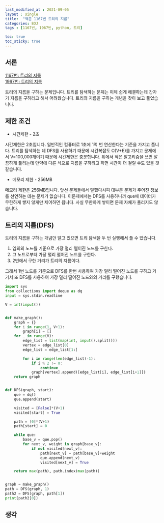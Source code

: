 ```yaml
---
last_modified_at : 2021-09-05
layout : single
title:  "백준 1167번 트리의 지름"
categories: BOJ
tags : [1167번, 1967번, python, 트리]

toc: true
toc_sticky: true
---
```

## 서론
<a href='https://www.acmicpc.net/problem/1167'>1167번: 트리의 지름</a>  
<a href='https://www.acmicpc.net/problem/1967'>1967번: 트리의 지름</a>  

트리의 지름을 구하는 문제입니다. 트리를 탐색하는 문제는 이제 쉽게 해결하는데 갑자기 지름을 구하라고 해서 어려웠습니다. 트리의 지름을 구하는 개념을 찾아 보고 풀었습니다.

## 제한 조건
<ul>
  <li>시간제한 - 2초</li>
</ul>
시간제한은 2초입니다. 일반적인 컴퓨터로 1초에 1억 번 연산한다는 기준을 가지고 풉니다. 트리를 탐색하는 데 DFS를 사용하기 때문에 시간복잡도 O(V+E)를 가지고 문제에서 V=100,000개이기 때문에 시간제한은 충분합니다. 위에서 적은 알고리즘을 쓰면 깔끔하게 풀리는데 만약에 다른 식으로 지름을 구하려고 하면 시간이 더 걸릴 수도 있을 것 같습니다.
<ul>
  <li>메모리 제한 - 256MB</li>
</ul>
메모리 제한은 256MB입니다. 앞선 문제들에서 말했다시피 대부분 문제가 주어진 정보를 선언하는 데는 문제가 없습니다. 이문제에서는 DFS를 사용하니까 que에 데이터가 무한하게 쌓지 않게만 제어하면 됩니다. 사실 무한하게 쌓이면 문제 자체가 풀리지도 않습니다.

## 트리의 지름(DFS)
트리의 지름을 구하는 개념만 알고 있으면 트리 탐색을 두 번 실행해서 풀 수 있습니다.
1. 임의의 노드를 기준으로 가장 멀리 떨어진 노드를 구한다.
2. 그 노드로부터 가장 멀리 떨어진 노드를 구한다.
3. 2번에서 구한 거리가 트리의 지름이다.  

그래서 1번 노드를 기준으로 DFS를 한번 사용하여 가장 멀리 떨어진 노드를 구하고 거기서 또 DFS를 사용하여 가장 멀리 떨어진 노드와의 거리를 구했습니다.

```python
import sys
from collections import deque as dq
input = sys.stdin.readline

V = int(input())


def make_graph():
    graph = {}
    for i in range(1, V+1):
        graph[i] = []
    for _ in range(V):
        edge_list = list(map(int, input().split()))
        vertex = edge_list[0]
        edge_list = edge_list[1:]

        for i in range(len(edge_list)-1):
            if i % 2 != 0:
                continue
            graph[vertex].append([edge_list[i], edge_list[i+1]])
    return graph


def DFS(graph, start):
    que = dq()
    que.append(start)

    visited = [False]*(V+1)
    visited[start] = True

    path = [0]*(V+1)
    path[start] = 0

    while que:
        base_v = que.pop()
        for next_v, weight in graph[base_v]:
            if not visited[next_v]:
                path[next_v] = path[base_v]+weight
                que.append(next_v)
                visited[next_v] = True

    return max(path), path.index(max(path))


graph = make_graph()
path = DFS(graph, 1)
path2 = DFS(graph, path[1])
print(path2[0])
```

## 생각

